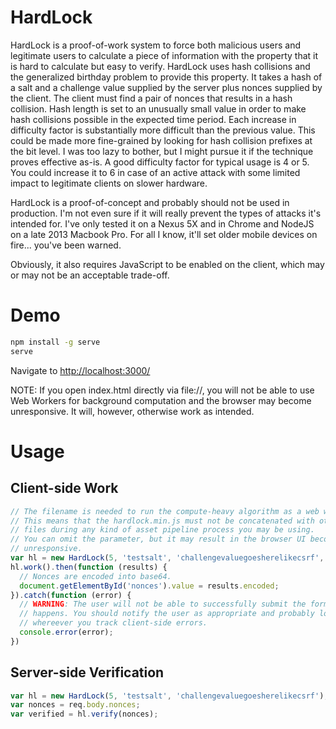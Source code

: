 # HardLock

HardLock is a proof-of-work system to force both malicious users and legitimate
users to calculate a piece of information with the property that it is hard to
calculate but easy to verify. HardLock uses hash collisions and the generalized
birthday problem to provide this property. It takes a hash of a salt and a
challenge value supplied by the server plus nonces supplied by the client. The
client must find a pair of nonces that results in a hash collision. Hash length
is set to an unusually small value in order to make hash collisions possible in
the expected time period. Each increase in difficulty factor is substantially
more difficult than the previous value. This could be made more fine-grained by
looking for hash collision prefixes at the bit level. I was too lazy to bother,
but I might pursue it if the technique proves effective as-is. A good difficulty
factor for typical usage is 4 or 5. You could increase it to 6 in case of an
active attack with some limited impact to legitimate clients on slower hardware.

HardLock is a proof-of-concept and probably should not be used in production.
I'm not even sure if it will really prevent the types of attacks it's intended
for. I've only tested it on a Nexus 5X and in Chrome and NodeJS on a
late 2013 Macbook Pro. For all I know, it'll set older mobile devices on fire...
you've been warned.

Obviously, it also requires JavaScript to be enabled on the client, which may or
may not be an acceptable trade-off.

# Demo

```bash
npm install -g serve
serve
```
Navigate to [http://localhost:3000/](http://localhost:3000/)

NOTE: If you open index.html directly via file://, you will not be able to use
Web Workers for background computation and the browser may become unresponsive.
It will, however, otherwise work as intended.

# Usage

## Client-side Work

```js
// The filename is needed to run the compute-heavy algorithm as a web worker.
// This means that the hardlock.min.js must not be concatenated with other JS
// files during any kind of asset pipeline process you may be using.
// You can omit the parameter, but it may result in the browser UI becoming
// unresponsive.
var hl = new HardLock(5, 'testsalt', 'challengevaluegoesherelikecsrf', './dist/hardlock.min.js');
hl.work().then(function (results) {
  // Nonces are encoded into base64.
  document.getElementById('nonces').value = results.encoded;
}).catch(function (error) {
  // WARNING: The user will not be able to successfully submit the form if this
  // happens. You should notify the user as appropriate and probably log this
  // whereever you track client-side errors.
  console.error(error);
})
```

## Server-side Verification

```js
var hl = new HardLock(5, 'testsalt', 'challengevaluegoesherelikecsrf');
var nonces = req.body.nonces;
var verified = hl.verify(nonces);
```
